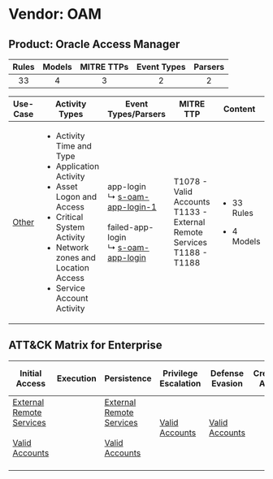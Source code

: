 Vendor: OAM
===========
Product: Oracle Access Manager
------------------------------
| Rules | Models | MITRE TTPs | Event Types | Parsers |
|:-----:|:------:|:----------:|:-----------:|:-------:|
|  33   |   4    |     3      |      2      |    2    |

|               Use-Case                | Activity Types                                                                                                                                                                                                    | Event Types/Parsers                                                                                                                                                                   | MITRE TTP                                                                       | Content                                              |
|:-------------------------------------:| ----------------------------------------------------------------------------------------------------------------------------------------------------------------------------------------------------------------- | ------------------------------------------------------------------------------------------------------------------------------------------------------------------------------------- | ------------------------------------------------------------------------------- | ---------------------------------------------------- |
| [Other](../UseCases/usecase_other.md) | <ul><li>Activity Time  and Type</li><li>Application Activity</li><li>Asset Logon and Access</li><li>Critical System Activity</li><li>Network zones and Location Access</li><li>Service Account Activity</li></ul> |  app-login<br> ↳ [s-oam-app-login-1](../Parsers/parserContent_s-oam-app-login-1.md)<br><br> failed-app-login<br> ↳ [s-oam-app-login](../Parsers/parserContent_s-oam-app-login.md)<br> | T1078 - Valid Accounts<br>T1133 - External Remote Services<br>T1188 - T1188<br> | <ul><li>33 Rules</li></ul><ul><li>4 Models</li></ul> |

ATT&CK Matrix for Enterprise
----------------------------
| Initial Access                                                                                                                                   | Execution | Persistence                                                                                                                                      | Privilege Escalation                                                | Defense Evasion                                                     | Credential Access | Discovery | Lateral Movement | Collection | Command and Control | Exfiltration | Impact |
| ------------------------------------------------------------------------------------------------------------------------------------------------ | --------- | ------------------------------------------------------------------------------------------------------------------------------------------------ | ------------------------------------------------------------------- | ------------------------------------------------------------------- | ----------------- | --------- | ---------------- | ---------- | ------------------- | ------------ | ------ |
| [External Remote Services](https://attack.mitre.org/techniques/T1133)<br><br>[Valid Accounts](https://attack.mitre.org/techniques/T1078)<br><br> |           | [External Remote Services](https://attack.mitre.org/techniques/T1133)<br><br>[Valid Accounts](https://attack.mitre.org/techniques/T1078)<br><br> | [Valid Accounts](https://attack.mitre.org/techniques/T1078)<br><br> | [Valid Accounts](https://attack.mitre.org/techniques/T1078)<br><br> |                   |           |                  |            |                     |              |        |